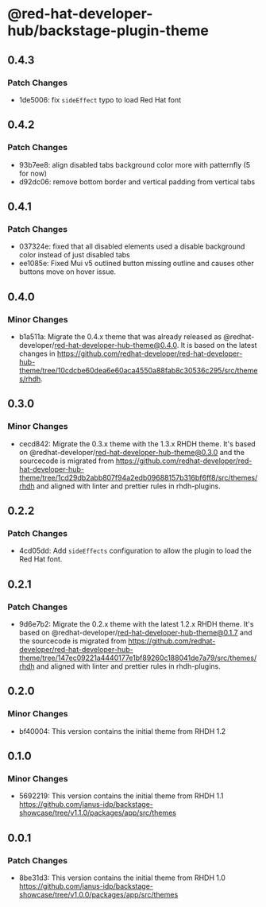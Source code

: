 # @red-hat-developer-hub/backstage-plugin-theme

## 0.4.3

### Patch Changes

- 1de5006: fix `sideEffect` typo to load Red Hat font

## 0.4.2

### Patch Changes

- 93b7ee8: align disabled tabs background color more with patternfly (5 for now)
- d92dc06: remove bottom border and vertical padding from vertical tabs

## 0.4.1

### Patch Changes

- 037324e: fixed that all disabled elements used a disable background color instead of just disabled tabs
- ee1085e: Fixed Mui v5 outlined button missing outline and causes other buttons move on hover issue.

## 0.4.0

### Minor Changes

- b1a511a: Migrate the 0.4.x theme that was already released as @redhat-developer/red-hat-developer-hub-theme@0.4.0. It is based on the latest changes in https://github.com/redhat-developer/red-hat-developer-hub-theme/tree/10cdcbe60dea6e60aca4550a88fab8c30536c295/src/themes/rhdh.

## 0.3.0

### Minor Changes

- cecd842: Migrate the 0.3.x theme with the 1.3.x RHDH theme. It's based on @redhat-developer/red-hat-developer-hub-theme@0.3.0 and the sourcecode is migrated from https://github.com/redhat-developer/red-hat-developer-hub-theme/tree/1cd29db2abb807f94a2edb09688157b316bf6ff8/src/themes/rhdh and aligned with linter and prettier rules in rhdh-plugins.

## 0.2.2

### Patch Changes

- 4cd05dd: Add `sideEffects` configuration to allow the plugin to load the Red Hat font.

## 0.2.1

### Patch Changes

- 9d6e7b2: Migrate the 0.2.x theme with the latest 1.2.x RHDH theme. It's based on @redhat-developer/red-hat-developer-hub-theme@0.1.7 and the sourcecode is migrated from https://github.com/redhat-developer/red-hat-developer-hub-theme/tree/147ec09221a4440177e1bf89260c188041de7a79/src/themes/rhdh and aligned with linter and prettier rules in rhdh-plugins.

## 0.2.0

### Minor Changes

- bf40004: This version contains the initial theme from RHDH 1.2

## 0.1.0

### Minor Changes

- 5692219: This version contains the initial theme from RHDH 1.1 https://github.com/janus-idp/backstage-showcase/tree/v1.1.0/packages/app/src/themes

## 0.0.1

### Patch Changes

- 8be31d3: This version contains the initial theme from RHDH 1.0 https://github.com/janus-idp/backstage-showcase/tree/v1.0.0/packages/app/src/themes
